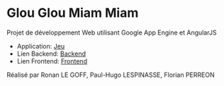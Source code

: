 # Glou Glou Miam Miam

Projet de développement Web utilisant Google App Engine et AngularJS

- Application: [Jeu](https://glou-glou-miam-miam.appspot.com) 
- Lien Backend: [Backend](https://github.com/paul-hugo/GlouGlouMiamMiam/tree/master/src/glougloumiammiam) 
- Lien Frontend: [Frontend](https://github.com/paul-hugo/GlouGlouMiamMiam/tree/master/war/GlouGlouMiamMiam/app)

Réalisé par Ronan LE GOFF, Paul-Hugo LESPINASSE, Florian PERREON

